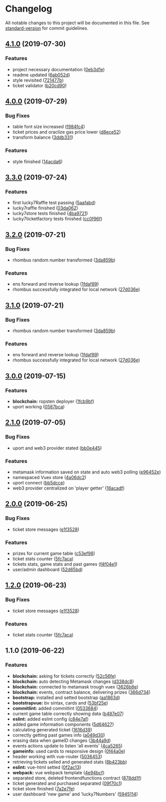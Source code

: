 # Changelog

All notable changes to this project will be documented in this file. See [standard-version](https://github.com/conventional-changelog/standard-version) for commit guidelines.

## [4.1.0](https://github.com/matiasbn/luckyseven.win/compare/v4.0.0...v4.1.0) (2019-07-30)


### Features

* project necessary documentation ([0eb3d1e](https://github.com/matiasbn/luckyseven.win/commit/0eb3d1e))
* readme updated ([6ab052d](https://github.com/matiasbn/luckyseven.win/commit/6ab052d))
* style revisited ([721477b](https://github.com/matiasbn/luckyseven.win/commit/721477b))
* ticket validator ([b20cd90](https://github.com/matiasbn/luckyseven.win/commit/b20cd90))



## [4.0.0](https://github.com/matiasbn/luckyseven.win/compare/v3.3.0...v4.0.0) (2019-07-29)


### Bug Fixes

* table font size increased ([f984fc4](https://github.com/matiasbn/luckyseven.win/commit/f984fc4))
* ticket prices and oraclize gas price lower ([d8ece52](https://github.com/matiasbn/luckyseven.win/commit/d8ece52))
* transform balance ([3ddb331](https://github.com/matiasbn/luckyseven.win/commit/3ddb331))


### Features

* style finished ([14acda6](https://github.com/matiasbn/luckyseven.win/commit/14acda6))



## [3.3.0](https://github.com/matiasbn/luckyseven.win/compare/v3.2.0...v3.3.0) (2019-07-24)


### Features

* first lucky7Raffle test passing ([5aafabd](https://github.com/matiasbn/luckyseven.win/commit/5aafabd))
* lucky7raffle finished ([03da062](https://github.com/matiasbn/luckyseven.win/commit/03da062))
* lucky7store tests finished ([4ba9721](https://github.com/matiasbn/luckyseven.win/commit/4ba9721))
* lucky7ticketfactory tests finished ([cc0f96f](https://github.com/matiasbn/luckyseven.win/commit/cc0f96f))



## [3.2.0](https://github.com/matiasbn/luckyseven.win/compare/v3.0.0...v3.2.0) (2019-07-21)


### Bug Fixes

* rhombus random number transformed ([3da859b](https://github.com/matiasbn/luckyseven.win/commit/3da859b))


### Features

* ens forward and reverse lookup ([1fdaf89](https://github.com/matiasbn/luckyseven.win/commit/1fdaf89))
* rhombus successfully integrated for local network ([27d036e](https://github.com/matiasbn/luckyseven.win/commit/27d036e))



## [3.1.0](https://github.com/matiasbn/luckyseven.win/compare/v3.0.0...v3.1.0) (2019-07-21)


### Bug Fixes

* rhombus random number transformed ([3da859b](https://github.com/matiasbn/luckyseven.win/commit/3da859b))


### Features

* ens forward and reverse lookup ([1fdaf89](https://github.com/matiasbn/luckyseven.win/commit/1fdaf89))
* rhombus successfully integrated for local network ([27d036e](https://github.com/matiasbn/luckyseven.win/commit/27d036e))



## [3.0.0](https://github.com/matiasbn/luckyseven.win/compare/v2.1.0...v3.0.0) (2019-07-15)


### Features

* **blockchain:** ropsten deployer ([1fcb9bf](https://github.com/matiasbn/luckyseven.win/commit/1fcb9bf))
* uport working ([0587bca](https://github.com/matiasbn/luckyseven.win/commit/0587bca))



## [2.1.0](https://github.com/matiasbn/luckyseven.win/compare/v2.0.0...v2.1.0) (2019-07-05)


### Bug Fixes

* uport and web3 provider stated ([bb0e445](https://github.com/matiasbn/luckyseven.win/commit/bb0e445))


### Features

* metamask information saved on state and auto web3 polling ([e96452e](https://github.com/matiasbn/luckyseven.win/commit/e96452e))
* namespaced Vuex store ([4a06dc2](https://github.com/matiasbn/luckyseven.win/commit/4a06dc2))
* uport connect ([bb5dcce](https://github.com/matiasbn/luckyseven.win/commit/bb5dcce))
* web3 provider centralized on 'player getter' ([16acadf](https://github.com/matiasbn/luckyseven.win/commit/16acadf))



## [2.0.0](https://github.com/matiasbn/luckyseven.win/compare/v1.1.0...v2.0.0) (2019-06-25)


### Bug Fixes

* ticket store messages ([e1f3528](https://github.com/matiasbn/luckyseven.win/commit/e1f3528))


### Features

* prizes for current game table ([c53ef98](https://github.com/matiasbn/luckyseven.win/commit/c53ef98))
* ticket stats counter ([5fc7aca](https://github.com/matiasbn/luckyseven.win/commit/5fc7aca))
* tickets stats, game stats and past games ([f4f04e1](https://github.com/matiasbn/luckyseven.win/commit/f4f04e1))
* user/admin dashboard ([52d65bd](https://github.com/matiasbn/luckyseven.win/commit/52d65bd))



## [1.2.0](https://github.com/matiasbn/luckyseven.win/compare/v1.1.0...v1.2.0) (2019-06-23)


### Bug Fixes

* ticket store messages ([e1f3528](https://github.com/matiasbn/luckyseven.win/commit/e1f3528))


### Features

* ticket stats counter ([5fc7aca](https://github.com/matiasbn/luckyseven.win/commit/5fc7aca))



## 1.1.0 (2019-06-22)


### Features

* **blockchain:** asking for tickets correctly ([52c56fe](https://github.com/matiasbn/luckyseven.win/commit/52c56fe))
* **blockchain:** auto detecting Metamask changes ([d338dc8](https://github.com/matiasbn/luckyseven.win/commit/d338dc8))
* **blockchain:** connected to metamask trough vuex ([3626b8e](https://github.com/matiasbn/luckyseven.win/commit/3626b8e))
* **blockchain:** events, contract balance, delivering prizes ([366d734](https://github.com/matiasbn/luckyseven.win/commit/366d734))
* **bootstrap:** installed and setted bootstrap ([aa1863d](https://github.com/matiasbn/luckyseven.win/commit/aa1863d))
* **bootstrapvue:** bv sintax, cards and ([53bf25e](https://github.com/matiasbn/luckyseven.win/commit/53bf25e))
* **commitlint:** added commitlint ([0533684](https://github.com/matiasbn/luckyseven.win/commit/0533684))
* current game table correctly showing data ([b487e07](https://github.com/matiasbn/luckyseven.win/commit/b487e07))
* **eslint:** added eslint config ([c84e7af](https://github.com/matiasbn/luckyseven.win/commit/c84e7af))
* added game information components ([5d64627](https://github.com/matiasbn/luckyseven.win/commit/5d64627))
* calculating generated ticket ([1616d39](https://github.com/matiasbn/luckyseven.win/commit/1616d39))
* correctly getting past games info ([a049d30](https://github.com/matiasbn/luckyseven.win/commit/a049d30))
* erasing data when gameID changes ([3b44a9d](https://github.com/matiasbn/luckyseven.win/commit/3b44a9d))
* events actions update to listen 'all events' ([4ca5265](https://github.com/matiasbn/luckyseven.win/commit/4ca5265))
* **gameinfo:** used cards to responsive design ([0f44a0e](https://github.com/matiasbn/luckyseven.win/commit/0f44a0e))
* header working with vue-router ([5036453](https://github.com/matiasbn/luckyseven.win/commit/5036453))
* retrieving tickets selled and generated stats ([8b423bb](https://github.com/matiasbn/luckyseven.win/commit/8b423bb))
* **eslint:** vue-html setted ([0f2ac13](https://github.com/matiasbn/luckyseven.win/commit/0f2ac13))
* **webpack:** vue webpack template ([4e94bcf](https://github.com/matiasbn/luckyseven.win/commit/4e94bcf))
* separated store, deleted frontendfunctions contract ([878dd1f](https://github.com/matiasbn/luckyseven.win/commit/878dd1f))
* ticket generated and purchased separated ([09f70c1](https://github.com/matiasbn/luckyseven.win/commit/09f70c1))
* ticket store finished ([7a2e7fe](https://github.com/matiasbn/luckyseven.win/commit/7a2e7fe))
* user dashboard 'new game' and 'lucky7Numbers' ([5945114](https://github.com/matiasbn/luckyseven.win/commit/5945114))
